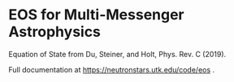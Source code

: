 EOS for Multi-Messenger Astrophysics
====================================

Equation of State from Du, Steiner, and Holt, Phys. Rev. C (2019).

Full documentation at https://neutronstars.utk.edu/code/eos .
